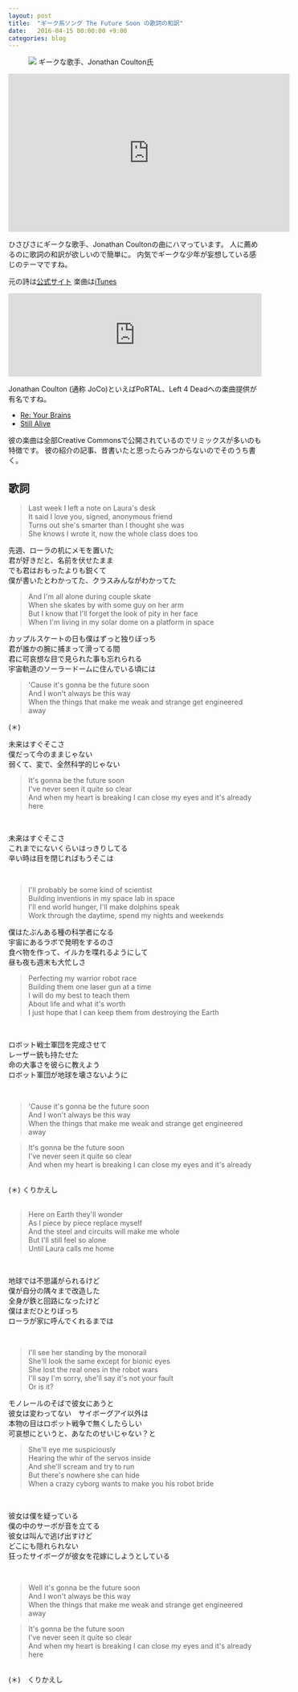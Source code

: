 ```yaml
---
layout: post
title:  "ギーク系ソング The Future Soon の歌詞の和訳"
date:   2016-04-15 00:00:00 +9:00
categories: blog
---
```


<figure>
<img src="http://songs.jonathancoulton.com/photos/hi-res/DESK.jpg"/>
<caption>ギークな歌手、Jonathan Coulton氏</caption>
</figure>

<iframe width="560" height="315" src="https://www.youtube.com/embed/OuYjs6soWZs" frameborder="0" allowfullscreen></iframe>

ひさびさにギークな歌手、Jonathan Coultonの曲にハマっています。
人に薦めるのに歌詞の和訳が欲しいので簡単に。
内気でギークな少年が妄想している感じのテーマですね。

元の詩は[公式サイト](http://www.jonathancoulton.com/wiki/The_Future_Soon/Lyrics)
楽曲は[iTunes](https://itunes.apple.com/jp/album/where-tradition-meets-tomorrow/id65076298)

<iframe width="100%" height="166" scrolling="no" frameborder="no" src="https://w.soundcloud.com/player/?url=https%3A//api.soundcloud.com/tracks/169003327&amp;color=ff5500&amp;auto_play=false&amp;hide_related=false&amp;show_comments=true&amp;show_user=true&amp;show_reposts=false"></iframe>

Jonathan Coulton (通称 JoCo)といえばPoRTAL、Left 4 Deadへの楽曲提供が有名ですね。

- [Re: Your Brains](https://www.youtube.com/watch?v=t1ol8EIsiTQ)
- [Still Alive](https://www.youtube.com/watch?v=QoMwtSqc2Sg)

彼の楽曲は全部Creative Commonsで公開されているのでリミックスが多いのも特徴です。
彼の紹介の記事、昔書いたと思ったらみつからないのでそのうち書く。

## 歌詞

<blockquote>
Last week I left a note on Laura's desk <br/>
It said I love you, signed, anonymous friend <br/>
Turns out she's smarter than I thought she was <br/>
She knows I wrote it, now the whole class does too <br/>
</blockquote>
<p>
先週、ローラの机にメモを置いた <br/>
君が好きだと、名前を伏せたまま <br/>
でも君はおもったよりも鋭くて <br/>
僕が書いたとわかってた、クラスみんながわかってた <br/>
</p>
<blockquote>
And I'm all alone during couple skate <br/>
When she skates by with some guy on her arm <br/>
But I know that I'll forget the look of pity in her face <br/>
When I'm living in my solar dome on a platform in space <br/>
</blockquote>
<p>
カップルスケートの日も僕はずっと独りぼっち <br/>
君が誰かの腕に捕まって滑ってる間 <br/>
君に可哀想な目で見られた事も忘れられる <br/>
宇宙軌道のソーラードームに住んでいる頃には <br/>
</p>
<blockquote>
'Cause it's gonna be the future soon <br/>
And I won't always be this way <br/>
When the things that make me weak and strange get engineered away <br/>
</blockquote>
(＊) <br/>
<p>
未来はすぐそこさ <br/>
僕だって今のままじゃない <br/>
弱くて、変で、全然科学的じゃない <br/>
</p>
<blockquote>
It's gonna be the future soon <br/>
I've never seen it quite so clear <br/>
And when my heart is breaking I can close my eyes and it's already here
</blockquote>
<br/>
<p>
未来はすぐそこさ <br/>
これまでにないくらいはっきりしてる <br/>
辛い時は目を閉じればもうそこは <br/>
</p>
<br/>
<blockquote>
I'll probably be some kind of scientist <br/>
Building inventions in my space lab in space <br/>
I'll end world hunger, I'll make dolphins speak <br/>
Work through the daytime, spend my nights and weekends <br/>
</blockquote>
<p>
僕はたぶんある種の科学者になる <br/>
宇宙にあるラボで発明をするのさ <br/>
食べ物を作って、イルカを喋れるようにして <br/>
昼も夜も週末も大忙しさ <br/>
</p>
<blockquote>
Perfecting my warrior robot race <br/>
Building them one laser gun at a time <br/>
I will do my best to teach them <br/>
About life and what it's worth <br/>
I just hope that I can keep them from destroying the Earth
</blockquote>
<br/>
<p>
ロボット戦士軍団を完成させて <br/>
レーザー銃も持たせた <br/>
命の大事さを彼らに教えよう <br/>
ロボット軍団が地球を壊さないように <br/>
</p>
<br/>
<blockquote>
'Cause it's gonna be the future soon <br/>
And I won't always be this way <br/>
When the things that make me weak and strange get engineered away <br/>
</blockquote>
<blockquote>
It's gonna be the future soon <br/>
I've never seen it quite so clear <br/>
And when my heart is breaking I can close my eyes and it's already <br/>
</blockquote>
<br/>
(＊) くりかえし <br/>
<br/>
<blockquote>
Here on Earth they'll wonder <br/>
As I piece by piece replace myself <br/>
And the steel and circuits will make me whole <br/>
But I'll still feel so alone <br/>
Until Laura calls me home <br/>
</blockquote>
<br/>
<p>
地球では不思議がられるけど <br/>
僕が自分の隅々まで改造した <br/>
全身が鉄と回路になったけど <br/>
僕はまだひとりぼっち <br/>
ローラが家に呼んでくれるまでは <br/>
</p>
<br/>
<blockquote>
I'll see her standing by the monorail <br/>
She'll look the same except for bionic eyes <br/>
She lost the real ones in the robot wars <br/>
I'll say I'm sorry, she'll say it's not your fault <br/>
Or is it?
</blockquote>
<p>
モノレールのそばで彼女にあうと <br/>
彼女は変わってない　サイボーグアイ以外は <br/>
本物の目はロボット戦争で無くしたらしい <br/>
可哀想にというと、あなたのせいじゃない？と <br/>
</p>
<blockquote>
She'll eye me suspiciously <br/>
Hearing the whir of the servos inside <br/>
And she'll scream and try to run <br/>
But there's nowhere she can hide <br/>
When a crazy cyborg wants to make you his robot bride
</blockquote>
<br/>
<p>
彼女は僕を疑っている <br/>
僕の中のサーボが音を立てる <br/>
彼女は叫んで逃げ出すけど <br/>
どこにも隠れられない <br/>
狂ったサイボーグが彼女を花嫁にしようとしている
</p>
 <br/>
<blockquote>
Well it's gonna be the future soon <br/>
And I won't always be this way <br/>
When the things that make me weak and strange get engineered away <br/>
</blockquote>
<blockquote>
It's gonna be the future soon <br/>
I've never seen it quite so clear <br/>
And when my heart is breaking I can close my eyes and it's already here
</blockquote>
 <br/>
(＊)　くりかえし <br/>
